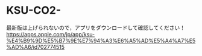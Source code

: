 # KSU-CO2-
最新版は上げられないので，アプリをダウンロードして確認してください！
https://apps.apple.com/jp/app/ksu-%E4%B9%9D%E5%B7%9E%E7%94%A3%E6%A5%AD%E5%A4%A7%E5%AD%A6/id702774515
